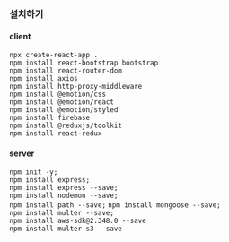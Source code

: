 ### 설치하기

#### client

`npx create-react-app .`  
`npm install react-bootstrap bootstrap`  
`npm install react-router-dom`  
`npm install axios`  
`npm install http-proxy-middleware`  
`npm install @emotion/css`  
`npm install @emotion/react`  
`npm install @emotion/styled`  
`npm install firebase`  
`npm install @reduxjs/toolkit`  
`npm install react-redux`

#### server

`npm init -y;`  
`npm install express;`  
`npm install express --save;`  
`npm install nodemon --save;`  
`npm install path --save;`
`npm install mongoose --save;`  
`npm install multer --save;`  
`npm install aws-sdk@2.348.0 --save`  
`npm install multer-s3 --save`
